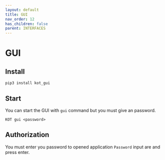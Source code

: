 ```yaml
---
layout: default
title: GUI
nav_order: 12
has_children: false
parent: INTERFACES
---
```


# GUI


## Install
```console
pip3 install kot_gui
```

## Start
You can start the GUI with `gui` command but you must give an password.

```console
KOT gui <password>
```

## Authorization
You must enter you password to opened application `Password` input are and press enter.